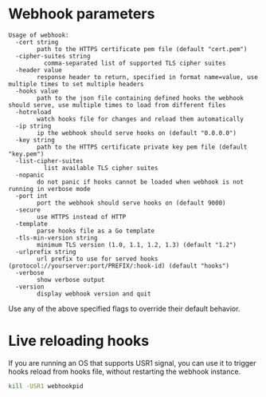 # Webhook parameters
```
Usage of webhook:
  -cert string
        path to the HTTPS certificate pem file (default "cert.pem")
  -cipher-suites string
          comma-separated list of supported TLS cipher suites
  -header value
        response header to return, specified in format name=value, use multiple times to set multiple headers
  -hooks value
        path to the json file containing defined hooks the webhook should serve, use multiple times to load from different files
  -hotreload
        watch hooks file for changes and reload them automatically
  -ip string
        ip the webhook should serve hooks on (default "0.0.0.0")
  -key string
        path to the HTTPS certificate private key pem file (default "key.pem")
  -list-cipher-suites
          list available TLS cipher suites
  -nopanic
        do not panic if hooks cannot be loaded when webhook is not running in verbose mode
  -port int
        port the webhook should serve hooks on (default 9000)
  -secure
        use HTTPS instead of HTTP
  -template
        parse hooks file as a Go template
  -tls-min-version string
        minimum TLS version (1.0, 1.1, 1.2, 1.3) (default "1.2")
  -urlprefix string
        url prefix to use for served hooks (protocol://yourserver:port/PREFIX/:hook-id) (default "hooks")
  -verbose
        show verbose output
  -version
        display webhook version and quit
```

Use any of the above specified flags to override their default behavior.

# Live reloading hooks
If you are running an OS that supports USR1 signal, you can use it to trigger hooks reload from hooks file, without restarting the webhook instance.
```bash
kill -USR1 webhookpid
```
